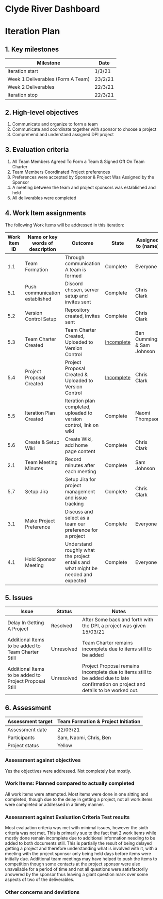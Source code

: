 # Clyde River Dashboard
# Iteration Plan

## 1. Key milestones

| **Milestone**                      | **Date** |
| ---------------------------------- | -------- |
| Iteration  start                   | 1/3/21   |
| Week  1 Deliverables (Form A Team) | 23/2/21  |
| Week  2 Deliverables               | 22/3/21  |
| Iteration  stop                    | 22/3/21  |


## 2. High-level objectives

1. Communicate and organize to form a team
2. Communicate and coordinate together with sponsor to choose a project
3. Comprehend and understand assigned DPI project 


## 3. Evaluation criteria

1. All Team Members Agreed To Form a Team & Signed Off On Team Charter
2. Team Members Coordinated Project preferences
3. Preferences were accepted by Sponsor & Project Was Assigned by the Sponsor
4. A meeting between the team and project sponsors was established and held
5. All deliverables were completed


## 4. Work Item assignments

The following Work Items will be addressed in this iteration:

| **Work Item ID** | **Name or key words of description** | **Outcome**                                                  | **State**                                                    | **Assigned to (name)**       | **Estimated Hours** | **Hours worked** | **Estimate of hours remaining** |
| ---------------- | ------------------------------------ | ------------------------------------------------------------ | ------------------------------------------------------------ | ---------------------------- | ------------------- | ---------------- | ------------------------------- |
| 1.1              | Team  Formation                      | Through  communication A team is formed                      | Complete                                                     | Everyone                     | 1                   | 1                | 0                               |
| 5.1              | Push  communication established      | Discord  chosen, server setup and invites sent               | Complete                                                     | Chris  Clark                 | 0.5                 | 0.5              | 0                               |
| 5.2              | Version  Control Setup               | Repository  created, invites sent                            | Complete                                                     | Chris  Clark                 | 0.5                 | 0.5              | 0                               |
| 5.3              | Team Charter Created                 | Team Charter Created, Uploaded to Version Control            | [Incomplete](https://chris-clark327.atlassian.net/browse/ITC303-1) | Ben  Cummings  & Sam Johnson | 12                  | 10               | 5                               |
| 5.4              | Project  Proposal Created            | Project  Proposal Created & Uploaded to Version Control      | [Incomplete](https://chris-clark327.atlassian.net/browse/ITC303-2) | Chris  Clark                 | 10                  | 10               | 5                               |
| 5.5              | Iteration Plan Created               | Iteration plan completed, uploaded to version control, link on wiki | Complete                                                     | Naomi  Thompson              | 5                   | 5                | 0                               |
| 5.6              | Create & Setup Wiki                  | Create Wiki, add home page content                           | Complete                                                     | Chris  Clark                 | 1.5                 | 1.5              | 0                               |
| 2.1              | Team Meeting Minutes                 | Record  minutes after each meeting                           | Complete                                                     | Sam  Johnson                 | 5                   | 5                | 0                               |
| 5.7              | Setup Jira                           | Setup Jira for project management and issue tracking         | Complete                                                     | Chris  Clark                 | 2                   | 2                | 0                               |
| 3.1              | Make Project Preference              | Discuss and select as a team our preference for a project    | Complete                                                     | Everyone                     | 2                   | 2                | 0                               |
| 4.1              | Hold Sponsor Meeting                 | Understand  roughly what the project entails and what might be needed and expected | Complete                                                     | Everyone                     | 1                   | 1                | 0                               |
  

## 5. Issues

| **Issue**                                              | **Status** | **Notes**                                                    |
| ------------------------------------------------------ | ---------- | ------------------------------------------------------------ |
| Delay In Getting A Project                             | Resolved   | After Some back and forth with the DPI, a project was given 15/03/21 |
| Additional Items to be added to Team Charter Still     | Unresolved | Team Charter remains incomplete due to items still to be added |
| Additional Items to be added to Project Proposal Still | Unresolved | Project Proposal remains incomplete due to items still to be added due to late confirmation on project and details to be worked out. |


## 6. Assessment

| Assessment  target | Team Formation & Project Initiation |
| ------------------ | ----------------------------------- |
| Assessment date    | 22/03/21                            |
| Participants       | Sam,  Naomi, Chris, Ben             |
| Project status     | Yellow                              |

### Assessment against objectives

Yes the objectives were addressed. Not completely but mostly.


### Work Items: Planned compared to actually completed

All work items were attempted. Most items were done in one sitting and completed, though due to the delay in getting a project, not all work items were completed or addressed in a timely manner.


### Assessment against Evaluation Criteria Test results

Most evaluation criteria was met with minimal issues, however the sixth criteria was not met. This is primarily sue to the fact that 2 work items while mostly done remain incomplete due to additional information needing to be added to both documents still. This is partially the result of being delayed getting a project and therefore understanding what is involved with it, with a meeting with the project sponsor only being held days before items were initially due. Additional team meetings may have helped to push the items to competition though some contacts at the project sponsor were also unavailable for a period of time and not all questions were satisfactorily answered by the sponsor thus leaving a giant question mark over some aspects of two of the deliverables.


### Other concerns and deviations
 